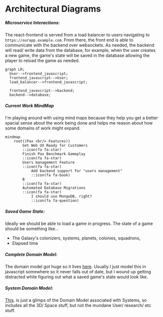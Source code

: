 # Architectural Diagrams


##### Microservice Interactions:

The react-frontend is served from a load balancer to users navigating to `https://ourapp.example.com`.  From there, the front end is able to communicate with the backend over websockets.  As needed, the backend will read/ write data from the database, for example, when the user creates a new game, the game's state will be saved in the database allowing the player to reload the game as needed.

```mermaid
graph LR;
  User-->frontend_javascript;
  frontend_javascript-->User;
  load_balancer-->frontend_javascript;

  frontend_javascript-->backend;
  backend-->database;
```

##### Current Work MindMap
I'm playing around with using mind maps because they help you get a better spacial sense about the work being done and helps me reason about how some domains of work might expand.

```
mindmap
    root((Pax <br/> Features))
        Get Web UX Ready for Customers
        ::icon(fa fa-star)
        Finish Pax Benchmark Gameplay
        ::icon(fa fa-star)
        Users management Feature
        ::icon(fa fa-star)
            Add backend support for "users management"
            ::icon(fa fa-book)
        B
        ::icon(fa fa-star)
        Automated Database Migrations
        ::icon(fa fa-star)
            I should use MongoDB, right?
            ::icon(fa fa-question)
```


##### Saved Game State:

Ideally we should be able to load a game in progress.  The state of a game should be something like...

- The Galaxy's colonizers, systems, planets, colonies, squadrons,
- Elapsed time

##### Complete Domain Model:

The domain model got huge so it lives [here](complete_domain_model.md).  Usually I just model this in javascript somewhere so it never falls out of date, but I wound up getting distracted while figuring out what a saved game's state would look like.

##### System Domain Model:

[This](system_model.md). is just a glimps of the Domain Model associated with Systems, so includes all the 3D/ Space stuff, but not the mundane User/ research/ etc stuff.
